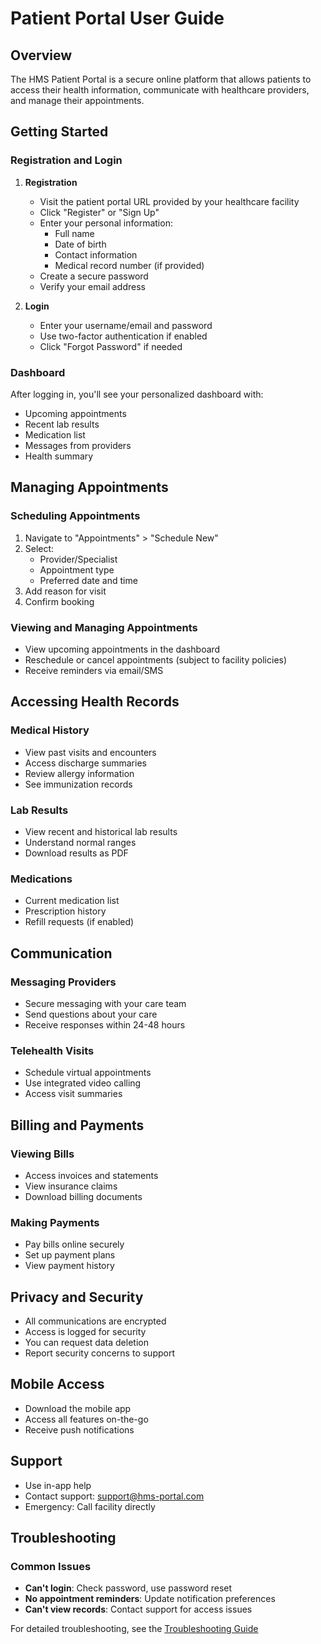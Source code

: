 # Patient Portal User Guide

## Overview

The HMS Patient Portal is a secure online platform that allows patients to access their health information, communicate with healthcare providers, and manage their appointments.

## Getting Started

### Registration and Login

1. **Registration**
   - Visit the patient portal URL provided by your healthcare facility
   - Click "Register" or "Sign Up"
   - Enter your personal information:
     - Full name
     - Date of birth
     - Contact information
     - Medical record number (if provided)
   - Create a secure password
   - Verify your email address

2. **Login**
   - Enter your username/email and password
   - Use two-factor authentication if enabled
   - Click "Forgot Password" if needed

### Dashboard

After logging in, you'll see your personalized dashboard with:
- Upcoming appointments
- Recent lab results
- Medication list
- Messages from providers
- Health summary

## Managing Appointments

### Scheduling Appointments

1. Navigate to "Appointments" > "Schedule New"
2. Select:
   - Provider/Specialist
   - Appointment type
   - Preferred date and time
3. Add reason for visit
4. Confirm booking

### Viewing and Managing Appointments

- View upcoming appointments in the dashboard
- Reschedule or cancel appointments (subject to facility policies)
- Receive reminders via email/SMS

## Accessing Health Records

### Medical History

- View past visits and encounters
- Access discharge summaries
- Review allergy information
- See immunization records

### Lab Results

- View recent and historical lab results
- Understand normal ranges
- Download results as PDF

### Medications

- Current medication list
- Prescription history
- Refill requests (if enabled)

## Communication

### Messaging Providers

- Secure messaging with your care team
- Send questions about your care
- Receive responses within 24-48 hours

### Telehealth Visits

- Schedule virtual appointments
- Use integrated video calling
- Access visit summaries

## Billing and Payments

### Viewing Bills

- Access invoices and statements
- View insurance claims
- Download billing documents

### Making Payments

- Pay bills online securely
- Set up payment plans
- View payment history

## Privacy and Security

- All communications are encrypted
- Access is logged for security
- You can request data deletion
- Report security concerns to support

## Mobile Access

- Download the mobile app
- Access all features on-the-go
- Receive push notifications

## Support

- Use in-app help
- Contact support: support@hms-portal.com
- Emergency: Call facility directly

## Troubleshooting

### Common Issues

- **Can't login**: Check password, use password reset
- **No appointment reminders**: Update notification preferences
- **Can't view records**: Contact support for access issues

For detailed troubleshooting, see the [Troubleshooting Guide](../troubleshooting_guide.md)